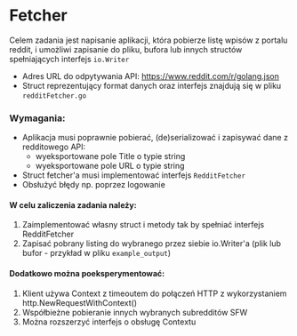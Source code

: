 # Fetcher

Celem zadania jest napisanie aplikacji, która pobierze listę wpisów z portalu reddit, i umożliwi zapisanie do pliku, bufora lub innych structów spełniających interfejs `io.Writer`

* Adres URL do odpytywania API:
https://www.reddit.com/r/golang.json
* Struct reprezentujący format danych oraz interfejs znajdują się w pliku `redditFetcher.go`

### Wymagania:
* Aplikacja musi poprawnie pobierać, (de)serializować i zapisywać dane z redditowego API:
  * wyeksportowane pole Title o typie string
  * wyeksportowane pole URL o typie string
* Struct fetcher'a musi implementować interfejs `RedditFetcher`
* Obsłużyć błędy np. poprzez logowanie

#### W celu zaliczenia zadania należy:
1. Zaimplementować własny struct i metody tak by spełniać interfejs RedditFetcher
2. Zapisać pobrany listing do wybranego przez siebie io.Writer'a (plik lub bufor - przykład w pliku `example_output`)


#### Dodatkowo można poeksperymentować:
1. Klient używa Context z timeoutem do połączeń HTTP z wykorzystaniem http.NewRequestWithContext()
2. Współbieżne pobieranie innych wybranych subredditów SFW
3. Można rozszerzyć interfejs o obsługę Contextu